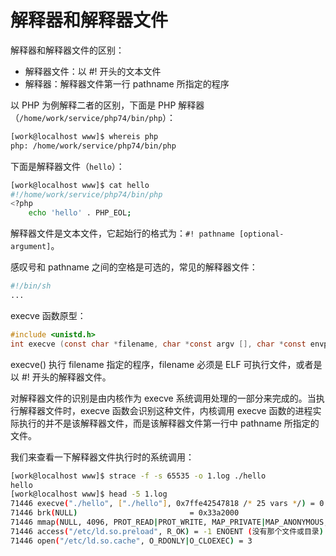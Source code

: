 # 解释器和解释器文件

解释器和解释器文件的区别：  

- 解释器文件：以 #! 开头的文本文件
- 解释器：解释器文件第一行 pathname 所指定的程序

以 PHP 为例解释二者的区别，下面是 PHP 解释器（`/home/work/service/php74/bin/php`）：  

```sh
[work@localhost www]$ whereis php
php: /home/work/service/php74/bin/php
```

下面是解释器文件（`hello`）：  

```sh
[work@localhost www]$ cat hello
#!/home/work/service/php74/bin/php
<?php
    echo 'hello' . PHP_EOL;
```

解释器文件是文本文件，它起始行的格式为：`#! pathname [optional-argument]`。  

感叹号和 pathname 之间的空格是可选的，常见的解释器文件：  

```sh
#!/bin/sh
...
```

execve 函数原型：  

```c
#include <unistd.h>
int execve (const char *filename, char *const argv [], char *const envp[]);
```

execve() 执行 filename 指定的程序，filename 必须是 ELF 可执行文件，或者是以 #! 开头的解释器文件。

对解释器文件的识别是由内核作为 execve 系统调用处理的一部分来完成的。当执行解释器文件时，execve 函数会识别这种文件，内核调用 execve 函数的进程实际执行的并不是该解释器文件，而是该解释器文件第一行中 pathname 所指定的文件。  

我们来查看一下解释器文件执行时的系统调用：  

```sh
[work@localhost www]$ strace -f -s 65535 -o 1.log ./hello
hello
[work@localhost www]$ head -5 1.log
71446 execve("./hello", ["./hello"], 0x7ffe42547818 /* 25 vars */) = 0
71446 brk(NULL)                         = 0x33a2000
71446 mmap(NULL, 4096, PROT_READ|PROT_WRITE, MAP_PRIVATE|MAP_ANONYMOUS, -1, 0) = 0x7f867f498000
71446 access("/etc/ld.so.preload", R_OK) = -1 ENOENT (没有那个文件或目录)
71446 open("/etc/ld.so.cache", O_RDONLY|O_CLOEXEC) = 3
```
